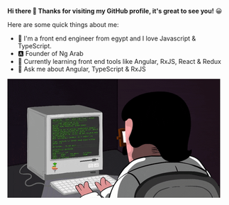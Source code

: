 **Hi there 👋 Thanks for visiting my GitHub profile, it's great to see you!** 😀

Here are some quick things about me:

- 🔭 I'm a front end engineer from egypt and I love Javascript & TypeScript.
- 🅰 Founder of Ng Arab
- 🌱 Currently learning front end tools like Angular, RxJS, React & Redux
- 💬 Ask me about Angular, TypeScript & RxJS

![](https://github.com/OmarioHasan/OmarioHasan/raw/master/giphy1.gif)
